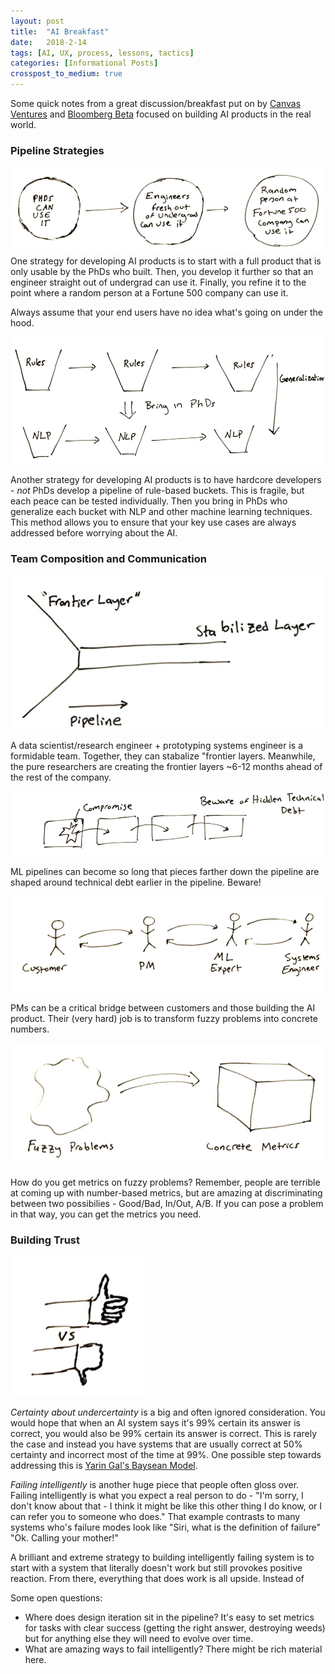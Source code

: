 ```yaml
---
layout: post
title:  "AI Breakfast"
date:   2018-2-14
tags: [AI, UX, process, lessons, tactics]
categories: [Informational Posts]
crosspost_to_medium: true
---
```

Some quick notes from a great discussion/breakfast put on by [Canvas Ventures](http://www.canvas.vc/) and [Bloomberg Beta](https://github.com/Bloomberg-Beta/Manual) focused on building AI products in the real world.

### Pipeline Strategies
![One strategy for a development pipeline](/img/ai_breakfast/dev_pipeline_1.png)
One strategy for developing AI products is to start with a full product that is only usable by the PhDs who built. Then, you develop it further so that an engineer straight out of undergrad can use it. Finally, you refine it to the point where a random person at a Fortune 500 company can use it. 

Always assume that your end users have no idea what's going on under the hood.

![Another strategy for a development pipeline](/img/ai_breakfast/dev_pipeline_2.png)

Another strategy for developing AI products is to have hardcore developers - *not* PhDs develop a pipeline of rule-based buckets. This is fragile, but each peace can be tested individually. Then you bring in PhDs who generalize each bucket with NLP and other machine learning techniques. This method allows you to ensure that your key use cases are always addressed before worrying about the AI. 

### Team Composition and Communication
![Layer Partnership](/img/ai_breakfast/frontier_layers.png)

A data scientist/research engineer + prototyping systems engineer is a formidable team. Together, they can stabalize "frontier layers. Meanwhile, the pure researchers are creating the frontier layers ~6-12 months ahead of the rest of the company.

![Beware Technical Debt](/img/ai_breakfast/beware_technical_debt.png)

ML pipelines can become so long that pieces farther down the pipeline are shaped around technical debt earlier in the pipeline. Beware!

![Communication Pipeline](/img/ai_breakfast/communication_pipeline.png)

PMs can be a critical bridge between customers and those building the AI product. Their (very hard) job is to transform fuzzy problems into concrete numbers. 

![AI PMs Job](/img/ai_breakfast/pms_job.png)

How do you get metrics on fuzzy problems? Remember, people are terrible at coming up with number-based metrics, but are amazing at discriminating between two possibilies - Good/Bad, In/Out, A/B. If you can pose a problem in that way, you can get the metrics you need.

### Building Trust
![Discriminator](/img/ai_breakfast/people_are_great_discriminators.png)

*Certainty about undercertainty* is a big and often ignored consideration. You would hope that when an AI system says it's 99% certain its answer is correct, you would also be 99% certain its answer is correct. This is rarely the case and instead you have systems that are usually correct at 50% certainty and incorrect most of the time at 99%. One possible step towards addressing this is [Yarin Gal's Baysean Model](https://arxiv.org/abs/1506.02142).

*Failing intelligently* is another huge piece that people often gloss over. Failing intelligently is what you expect a real person to do - "I'm sorry, I don't know about that - I think it might be like this other thing I do know, or I can refer you to someone who does." That example contrasts to many systems who's failure modes look like "Siri, what is the definition of failure" "Ok. Calling your mother!" 

A brilliant and extreme strategy to building intelligently failing system is to start with a system that literally doesn't work but still provokes positive reaction. From there, everything that does work is all upside. Instead of 

Some open questions:
- Where does design iteration sit in the pipeline? It's easy to set metrics for tasks with clear success (getting the right answer, destroying weeds) but for anything else they will need to evolve over time.
- What are amazing ways to fail intelligently? There might be rich material here.
